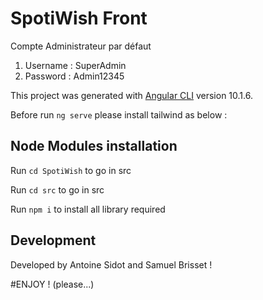 # SpotiWish Front

Compte Administrateur par défaut 
1) Username : SuperAdmin
2) Password : Admin12345

This project was generated with [Angular CLI](https://github.com/angular/angular-cli) version 10.1.6.

Before run `ng serve` please install tailwind as below :

## Node Modules installation
Run `cd SpotiWish` to go in src

Run `cd src` to go in src

Run `npm i` to install all library required

## Development

Developed by Antoine Sidot and Samuel Brisset !

#ENJOY ! (please...)
